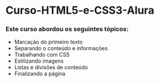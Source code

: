 # Curso-HTML5-e-CSS3-Alura

### Este curso abordou os seguintes tópicos:

- Marcação do primeiro texto
- Separando o conteúdo e informações
- Trabalhando com CSS
- Estilizando imagens
- Listas e divisões de conteúdo
- Finalizando a página
